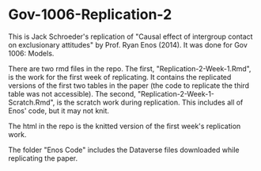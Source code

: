 # Gov-1006-Replication-2

This is Jack Schroeder's replication of "Causal effect of intergroup contact on exclusionary
attitudes" by Prof. Ryan Enos (2014). It was done for Gov 1006: Models.

There are two rmd files in the repo.
The first, "Replication-2-Week-1.Rmd", is the work for the first week of replicating.
It contains the replicated versions of the first two tables in the paper (the code to
replicate the third table was not accessible).
The second, "Replication-2-Week-1-Scratch.Rmd", is the scratch work during replication.
This includes all of Enos' code, but it may not knit.

The html in the repo is the knitted version of the first week's replication work.

The folder "Enos Code" includes the Dataverse files downloaded while replicating
the paper.
